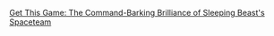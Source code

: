 ---
layout: post
wordpress_id: 1560
wordpress_url: http://noesbueno.com/archives/1560
date: '2012-12-13 20:10:14 -0600'
date_gmt: '2012-12-14 01:10:14 -0600'
body: |
  <p><a href="http://venuspatrol.com/2012/12/get-this-game-the-command-barking-brilliance-of-sleeping-beasts-spaceteam/?utm_source=rss&utm_medium=rss&utm_campaign=get-this-game-the-command-barking-brilliance-of-sleeping-beasts-spaceteam">Get This Game: The Command-Barking Brilliance of Sleeping Beast's Spaceteam</a></p>
---